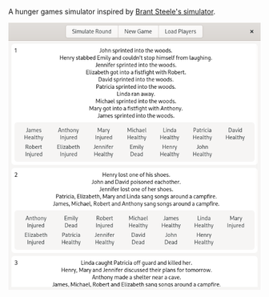 A hunger games simulator inspired by [Brant Steele's simulator](https://brantsteele.net/hungergames/).

![demo](demo.png)
